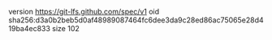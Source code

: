 version https://git-lfs.github.com/spec/v1
oid sha256:d3a0b2beb5d0af48989087464fc6dee3da9c28ed86ac75065e28d419ba4ec833
size 102

